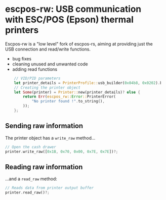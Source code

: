 # escpos-rw: USB communication with ESC/POS (Epson) thermal printers

Escpos-rw is a "low level" fork of escpos-rs, aiming at providing just the USB connection and read/write functions.
- bug fixes
- cleaning unused and unwanted code
- adding read functions

```rust
    // VID/PID parameters
    let printer_details = PrinterProfile::usb_builder(0x04b8, 0x0202).build();
    // Creating the printer object
    let Some(printer) = Printer::new(printer_details)? else {
        return Err(escpos_rw::Error::PrinterError(
            "No printer found !".to_string(),
        ));
    };
```

## Sending raw information

The printer object has a `write_raw` method...

```rust
// Open the cash drawer
printer.write_raw([0x1B, 0x70, 0x00, 0x7E, 0x7E])?;
```

## Reading raw information

...and a `read_raw` method:

```rust
// Reads data from printer output buffer
printer.read_raw()?;
```